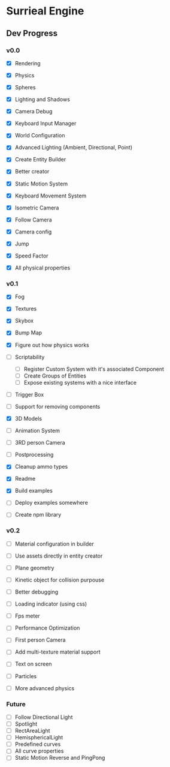 # Surrieal Engine

## Dev Progress

### v0.0

- [x] Rendering
- [x] Physics
- [x] Spheres
- [x] Lighting and Shadows
- [x] Camera Debug

- [x] Keyboard Input Manager
- [x] World Configuration
- [x] Advanced Lighting (Ambient, Directional, Point)
- [x] Create Entity Builder
- [x] Better creator

- [x] Static Motion System
- [x] Keyboard Movement System
- [x] Isometric Camera
- [x] Follow Camera
- [x] Camera config

- [x] Jump
- [x] Speed Factor
- [x] All physical properties

### v0.1

- [x] Fog
- [x] Textures
- [x] Skybox
- [x] Bump Map
- [x] Figure out how physics works

- [ ] Scriptability
  - [ ] Register Custom System with it's associated Component
  - [ ] Create Groups of Entities
  - [ ] Expose existing systems with a nice interface
- [ ] Trigger Box
- [ ] Support for removing components

- [x] 3D Models
- [ ] Animation System
- [ ] 3RD person Camera
- [ ] Postprocessing

- [x] Cleanup ammo types
- [x] Readme
- [x] Build examples
- [ ] Deploy examples somewhere
- [ ] Create npm library

### v0.2

- [ ] Material configuration in builder
- [ ] Use assets directly in entity creator
- [ ] Plane geometry
- [ ] Kinetic object for collision purpouse
- [ ] Better debugging

- [ ] Loading indicator (using css)
- [ ] Fps meter
- [ ] Performance Optimization
- [ ] First person Camera
- [ ] Add multi-texture material support

- [ ] Text on screen
- [ ] Particles
- [ ] More advanced physics

### Future

- [ ] Follow Directional Light
- [ ] Spotlight
- [ ] RectAreaLight
- [ ] HemisphericalLight
- [ ] Predefined curves
- [ ] All curve properties
- [ ] Static Motion Reverse and PingPong
